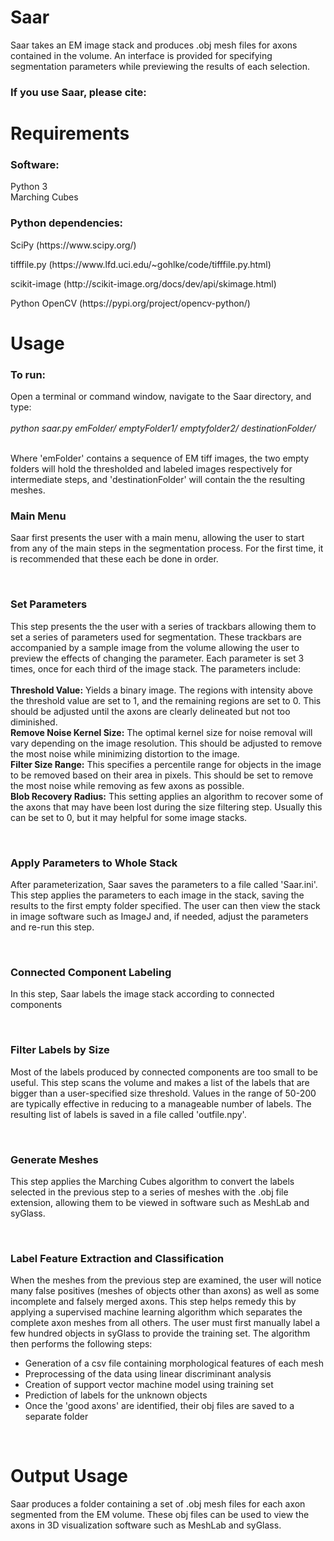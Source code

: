 # Saar
<p>Saar takes an EM image stack and produces .obj mesh files for axons contained in the volume. An interface is provided for specifying segmentation parameters while previewing the results of each selection.</p>

<h3>If you use Saar, please cite:<h3>

# Requirements
<h3>Software:</h3>
<p>Python 3<br>
Marching Cubes</P>

<h3>Python dependencies:</h3>
<p>SciPy (https://www.scipy.org/)<br>
<p>tifffile.py (https://www.lfd.uci.edu/~gohlke/code/tifffile.py.html)<br>
<p>scikit-image (http://scikit-image.org/docs/dev/api/skimage.html)<br>
<p>Python OpenCV (https://pypi.org/project/opencv-python/)</p>

# Usage

<h3>To run:</h3>
<p>Open a terminal or command window, navigate to the Saar directory, and type:<br><br>
<i>python saar.py emFolder/ emptyFolder1/ emptyfolder2/ destinationFolder/</i><br><br>
<p>Where 'emFolder' contains a sequence of EM tiff images, the two empty folders will hold the thresholded and labeled images respectively for intermediate steps, and 'destinationFolder' will contain the the resulting meshes.<br></p>

<h3>Main Menu</h3>
<p>Saar first presents the user with a main menu, allowing the user to start from any of the main steps in the segmentation process. For the first time, it is recommended that these each be done in order.</p><br>

<h3>Set Parameters</h3>
<p>This step presents the the user with a series of trackbars allowing them to set a series of parameters used for segmentation. These trackbars are accompanied by a sample image from the volume allowing the user to preview the effects of changing the parameter. Each parameter is set 3 times, once for each third of the image stack. The parameters include:<br><br>
<b>Threshold Value:</b> Yields a binary image. The regions with intensity above the threshold value are set to 1, and the remaining regions are set to 0. This should be adjusted until the axons are clearly delineated but not too diminished.<br>
<b>Remove Noise Kernel Size:</b> The optimal kernel size for noise removal will vary depending on the image resolution. This should be adjusted to remove the most noise while minimizing distortion to the image.<br>
<b>Filter Size Range:</b> This specifies a percentile range for objects in the image to be removed based on their area in pixels. This should be set to remove the most noise while removing as few axons as possible.<br>
<b>Blob Recovery Radius:</b> This setting applies an algorithm to recover some of the axons that may have been lost during the size filtering step. Usually this can be set to 0, but it may helpful for some image stacks.</p><br>

<h3>Apply Parameters to Whole Stack</h3>
<p>After parameterization, Saar saves the parameters to a file called 'Saar.ini'. This step applies the parameters to each image in the stack, saving the results to the first empty folder specified. The user can then view the stack in image software such as ImageJ and, if needed, adjust the parameters and re-run this step.</p><br>

<h3>Connected Component Labeling</h3>
<p>In this step, Saar labels the image stack according to connected components</p><br>

<h3>Filter Labels by Size</h3>
<p>Most of the labels produced by connected components are too small to be useful. This step scans the volume and makes a list of the labels that are bigger than a user-specified size threshold. Values in the range of 50-200 are typically effective in reducing to a manageable number of labels. The resulting list of labels is saved in a file called 'outfile.npy'.</p><br>

<h3>Generate Meshes</h3>
<p>This step applies the Marching Cubes algorithm to convert the labels selected in the previous step to a series of meshes with the .obj file extension, allowing them to be viewed in software such as MeshLab and syGlass.</p><br>

<h3>Label Feature Extraction and Classification</h3>
<p>When the meshes from the previous step are examined, the user will notice many false positives (meshes of objects other than axons) as well as some incomplete and falsely merged axons. This step helps remedy this by applying a supervised machine learning algorithm which separates the complete axon meshes from all others. The user must first manually label a few hundred objects in syGlass to provide the training set. The algorithm then performs the following steps:<br>
<ul>
<li>Generation of a csv file containing morphological features of each mesh</li>
<li>Preprocessing of the data using linear discriminant analysis</li>
<li>Creation of support vector machine model using training set</li>
<li>Prediction of labels for the unknown objects</li>
<li>Once the 'good axons' are identified, their obj files are saved to a separate folder</li>
</ul></p><br>

# Output Usage

<p>Saar produces a folder containing a set of .obj mesh files for each axon segmented from the EM volume. These obj files can be used to view the axons in 3D visualization software such as MeshLab and syGlass.</p>
